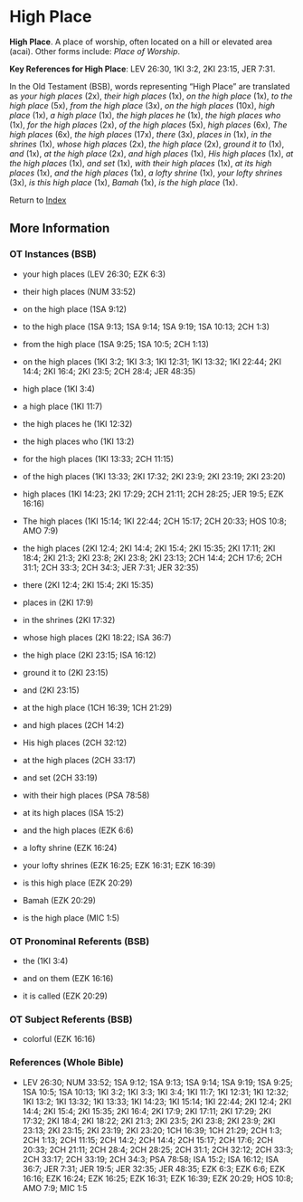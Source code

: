 # High Place
**High Place**. 
A place of worship, often located on a hill or elevated area (acai). 
Other forms include: 
*Place of Worship*. 


**Key References for High Place**: 
LEV 26:30, 1KI 3:2, 2KI 23:15, JER 7:31. 


In the Old Testament (BSB), words representing “High Place” are translated as 
*your high places* (2x), *their high places* (1x), *on the high place* (1x), *to the high place* (5x), *from the high place* (3x), *on the high places* (10x), *high place* (1x), *a high place* (1x), *the high places he* (1x), *the high places who* (1x), *for the high places* (2x), *of the high places* (5x), *high places* (6x), *The high places* (6x), *the high places* (17x), *there* (3x), *places in* (1x), *in the shrines* (1x), *whose high places* (2x), *the high place* (2x), *ground it to* (1x), *and* (1x), *at the high place* (2x), *and high places* (1x), *His high places* (1x), *at the high places* (1x), *and set* (1x), *with their high places* (1x), *at its high places* (1x), *and the high places* (1x), *a lofty shrine* (1x), *your lofty shrines* (3x), *is this high place* (1x), *Bamah* (1x), *is the high place* (1x). 




Return to [Index](00-Index.md)

## More Information

### OT Instances (BSB)

* your high places (LEV 26:30; EZK 6:3)

* their high places (NUM 33:52)

* on the high place (1SA 9:12)

* to the high place (1SA 9:13; 1SA 9:14; 1SA 9:19; 1SA 10:13; 2CH 1:3)

* from the high place (1SA 9:25; 1SA 10:5; 2CH 1:13)

* on the high places (1KI 3:2; 1KI 3:3; 1KI 12:31; 1KI 13:32; 1KI 22:44; 2KI 14:4; 2KI 16:4; 2KI 23:5; 2CH 28:4; JER 48:35)

* high place (1KI 3:4)

* a high place (1KI 11:7)

* the high places he (1KI 12:32)

* the high places who (1KI 13:2)

* for the high places (1KI 13:33; 2CH 11:15)

* of the high places (1KI 13:33; 2KI 17:32; 2KI 23:9; 2KI 23:19; 2KI 23:20)

* high places (1KI 14:23; 2KI 17:29; 2CH 21:11; 2CH 28:25; JER 19:5; EZK 16:16)

* The high places (1KI 15:14; 1KI 22:44; 2CH 15:17; 2CH 20:33; HOS 10:8; AMO 7:9)

* the high places (2KI 12:4; 2KI 14:4; 2KI 15:4; 2KI 15:35; 2KI 17:11; 2KI 18:4; 2KI 21:3; 2KI 23:8; 2KI 23:8; 2KI 23:13; 2CH 14:4; 2CH 17:6; 2CH 31:1; 2CH 33:3; 2CH 34:3; JER 7:31; JER 32:35)

* there (2KI 12:4; 2KI 15:4; 2KI 15:35)

* places in (2KI 17:9)

* in the shrines (2KI 17:32)

* whose high places (2KI 18:22; ISA 36:7)

* the high place (2KI 23:15; ISA 16:12)

* ground it to (2KI 23:15)

* and (2KI 23:15)

* at the high place (1CH 16:39; 1CH 21:29)

* and high places (2CH 14:2)

* His high places (2CH 32:12)

* at the high places (2CH 33:17)

* and set (2CH 33:19)

* with their high places (PSA 78:58)

* at its high places (ISA 15:2)

* and the high places (EZK 6:6)

* a lofty shrine (EZK 16:24)

* your lofty shrines (EZK 16:25; EZK 16:31; EZK 16:39)

* is this high place (EZK 20:29)

* Bamah (EZK 20:29)

* is the high place (MIC 1:5)



### OT Pronominal Referents (BSB)

* the (1KI 3:4)

* and on them (EZK 16:16)

* it is called (EZK 20:29)



### OT Subject Referents (BSB)

* colorful (EZK 16:16)



### References (Whole Bible)

* LEV 26:30; NUM 33:52; 1SA 9:12; 1SA 9:13; 1SA 9:14; 1SA 9:19; 1SA 9:25; 1SA 10:5; 1SA 10:13; 1KI 3:2; 1KI 3:3; 1KI 3:4; 1KI 11:7; 1KI 12:31; 1KI 12:32; 1KI 13:2; 1KI 13:32; 1KI 13:33; 1KI 14:23; 1KI 15:14; 1KI 22:44; 2KI 12:4; 2KI 14:4; 2KI 15:4; 2KI 15:35; 2KI 16:4; 2KI 17:9; 2KI 17:11; 2KI 17:29; 2KI 17:32; 2KI 18:4; 2KI 18:22; 2KI 21:3; 2KI 23:5; 2KI 23:8; 2KI 23:9; 2KI 23:13; 2KI 23:15; 2KI 23:19; 2KI 23:20; 1CH 16:39; 1CH 21:29; 2CH 1:3; 2CH 1:13; 2CH 11:15; 2CH 14:2; 2CH 14:4; 2CH 15:17; 2CH 17:6; 2CH 20:33; 2CH 21:11; 2CH 28:4; 2CH 28:25; 2CH 31:1; 2CH 32:12; 2CH 33:3; 2CH 33:17; 2CH 33:19; 2CH 34:3; PSA 78:58; ISA 15:2; ISA 16:12; ISA 36:7; JER 7:31; JER 19:5; JER 32:35; JER 48:35; EZK 6:3; EZK 6:6; EZK 16:16; EZK 16:24; EZK 16:25; EZK 16:31; EZK 16:39; EZK 20:29; HOS 10:8; AMO 7:9; MIC 1:5



